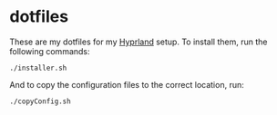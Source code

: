 # dotfiles

These are my dotfiles for my [Hyprland](https://hyprland.org) setup. To install them, run the following commands:

```
./installer.sh
```

And to copy the configuration files to the correct location, run:

```
./copyConfig.sh
```

